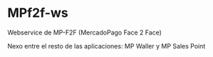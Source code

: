MPf2f-ws
========

Webservice de MP-F2F  (MercadoPago Face 2 Face)

Nexo entre el resto de las aplicaciones: MP Waller y MP Sales Point
